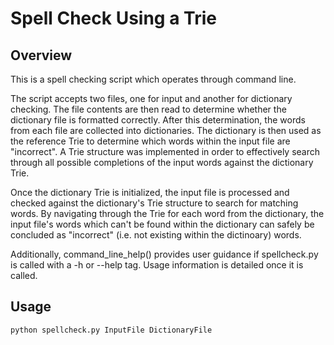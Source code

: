 # Spell Check Using a Trie

## Overview

This is a spell checking script which operates through command line.

The script accepts two files, one for input and another for dictionary checking.
The file contents are then read to determine whether the dictionary file is formatted correctly.
After this determination, the words from each file are collected into dictionaries.
The dictionary is then used as the reference Trie to determine which words within the input
file are "incorrect". A Trie structure was implemented in order to effectively search through
all possible completions of the input words against the dictionary Trie.

Once the dictionary Trie is initialized, the input file is processed and checked against
the dictionary's Trie structure to search for matching words.
By navigating through the Trie for each word from the dictionary, the input file's words which
can't be found within the dictionary can safely be concluded as "incorrect" (i.e. not existing within 
the dictinoary) words. 

Additionally, command_line_help() provides user guidance if spellcheck.py is called with a -h or --help tag. Usage information is detailed once it is called.

## Usage

```python
python spellcheck.py InputFile DictionaryFile
```
